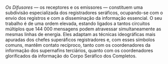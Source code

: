 ﻿*Os Difusores —* os receptores e os emissores — constituem uma subdivisão especializada dos registradores seráficos, ocupando-se com o envio dos registros e com a disseminação da informação essencial. O seu trabalho é de uma ordem elevada, estando ligados a tantos circuitos múltiplos que 144 000 mensagens podem atravessar simultaneamente as mesmas linhas de energia. Eles adaptam as técnicas ideográficas mais apuradas dos chefes superáficos registradores e, com esses símbolos comuns, mantêm contato recíproco, tanto com os coordenadores da informação dos supernafins terciários, quanto com os coordenadores glorificados da informação do Corpo Seráfico dos Completos.